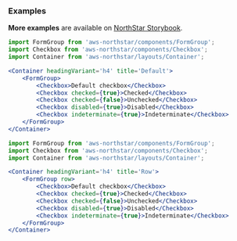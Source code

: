### Examples

**More examples** are available on <a href="https://storybook.northstar.aws-prototyping.cloud/?path=/story/formgroup" target="_blank">NorthStar Storybook</a>.

```jsx
import FormGroup from 'aws-northstar/components/FormGroup';
import Checkbox from 'aws-northstar/components/Checkbox';
import Container from 'aws-northstar/layouts/Container';

<Container headingVariant='h4' title='Default'>
    <FormGroup>
        <Checkbox>Default checkbox</Checkbox>
        <Checkbox checked={true}>Checked</Checkbox>
        <Checkbox checked={false}>Unchecked</Checkbox>
        <Checkbox disabled={true}>Disabled</Checkbox>
        <Checkbox indeterminate={true}>Indeterminate</Checkbox>
    </FormGroup>
</Container>
```

```jsx
import FormGroup from 'aws-northstar/components/FormGroup';
import Checkbox from 'aws-northstar/components/Checkbox';
import Container from 'aws-northstar/layouts/Container';

<Container headingVariant='h4' title='Row'>
    <FormGroup row>
        <Checkbox>Default checkbox</Checkbox>
        <Checkbox checked={true}>Checked</Checkbox>
        <Checkbox checked={false}>Unchecked</Checkbox>
        <Checkbox disabled={true}>Disabled</Checkbox>
        <Checkbox indeterminate={true}>Indeterminate</Checkbox>
    </FormGroup>
</Container>
```



